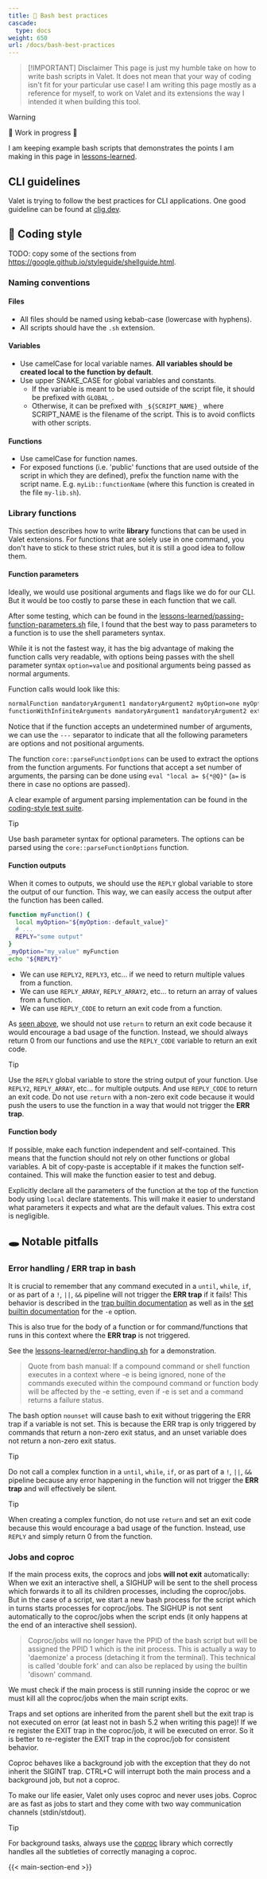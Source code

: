 ```yaml
---
title: 💅 Bash best practices
cascade:
  type: docs
weight: 650
url: /docs/bash-best-practices
---
```


> [!IMPORTANT] Disclaimer
> This page is just my humble take on how to write bash scripts in Valet. It does not mean that your way of coding isn't fit for your particular use case!
> I am writing this page mostly as a reference for myself, to work on Valet and its extensions the way I intended it when building this tool.

> [!WARNING]
> 🚧 Work in progress 🚧

I am keeping example bash scripts that demonstrates the points I am making in this page in [lessons-learned][lessons-learned].

## CLI guidelines

Valet is trying to follow the best practices for CLI applications. One good guideline can be found at [clig.dev][cliGuidelineReference].

## 🎨 Coding style

TODO: copy some of the sections from <https://google.github.io/styleguide/shellguide.html>.

### Naming conventions

#### Files

- All files should be named using kebab-case (lowercase with hyphens).
- All scripts should have the `.sh` extension.

#### Variables

- Use camelCase for local variable names. **All variables should be created local to the function by default**.
- Use upper SNAKE_CASE for global variables and constants.
  - If the variable is meant to be used outside of the script file, it should be prefixed with `GLOBAL_`.
  - Otherwise, it can be prefixed with `_${SCRIPT_NAME}_` where SCRIPT_NAME is the filename of the script. This is to avoid conflicts with other scripts.

#### Functions

- Use camelCase for function names.
- For exposed functions (i.e. 'public' functions that are used outside of the script in which they are defined), prefix the function name with the script name. E.g. `myLib::functionName` (where this function is created in the file `my-lib.sh`).

### Library functions

This section describes how to write **library** functions that can be used in Valet extensions. For functions that are solely use in one command, you don't have to stick to these strict rules, but it is still a good idea to follow them.

#### Function parameters

Ideally, we would use positional arguments and flags like we do for our CLI. But it would be too costly to parse these in each function that we call.

After some testing, which can be found in the [lessons-learned/passing-function-parameters.sh][passingFunctionParametersLink] file, I found that the best way to pass parameters to a function is to use the shell parameters syntax.

While it is not the fastest way, it has the big advantage of making the function calls very readable, with options being passes with the shell parameter syntax `option=value` and positional arguments being passed as normal arguments.

Function calls would look like this:

```bash
normalFunction mandatoryArgument1 mandatoryArgument2 myOption=one myOption3="my value"
functionWithInfiniteArguments mandatoryArgument1 mandatoryArgument2 extraArg1 extraArg2 --- myOption=one myOption3="my value"
```

Notice that if the function accepts an undetermined number of arguments, we can use the `---` separator to indicate that all the following parameters are options and not positional arguments.

The function `core::parseFunctionOptions` can be used to extract the options from the function arguments. For functions that accept a set number of arguments, the parsing can be done using `eval "local a= ${*@Q}"` (`a=` is there in case no options are passed).

A clear example of argument parsing implementation can be found in the [coding-style test suite][codingStyleTestSuite].

> [!TIP]
> Use bash parameter syntax for optional parameters. The options can be parsed using the `core::parseFunctionOptions` function.

#### Function outputs

When it comes to outputs, we should use the `REPLY` global variable to store the output of our function. This way, we can easily access the output after the function has been called.

```bash
function myFunction() {
  local myOption="${myOption:-default_value}"
  # ...
  REPLY="some output"
}
_myOption="my_value" myFunction
echo "${REPLY}"
```

- We can use `REPLY2`, `REPLY3`, etc... if we need to return multiple values from a function.
- We can use `REPLY_ARRAY`, `REPLY_ARRAY2`, etc... to return an array of values from a function.
- We can use `REPLY_CODE` to return an exit code from a function.

As [seen above](#error-handling--err-trap-in-bash), we should not use `return` to return an exit code because it would encourage a bad usage of the function. Instead, we should always return 0 from our functions and use the `REPLY_CODE` variable to return an exit code.

> [!TIP]
> Use the `REPLY` global variable to store the string output of your function. Use `REPLY2`, `REPLY_ARRAY`, etc... for multiple outputs. And use `REPLY_CODE` to return an exit code. Do not use `return` with a non-zero exit code because it would push the users to use the function in a way that would not trigger the **ERR trap**.

#### Function body

If possible, make each function independent and self-contained. This means that the function should not rely on other functions or global variables. A bit of copy-paste is acceptable if it makes the function self-contained. This will make the function easier to test and debug.

Explicitly declare all the parameters of the function at the top of the function body using `local` declare statements. This will make it easier to understand what parameters it expects and what are the default values. This extra cost is negligible.

## 🕳️ Notable pitfalls

### Error handling / ERR trap in bash

It is crucial to remember that any command executed in a `until`, `while`, `if`, or as part of a `!`, `||`, `&&` pipeline will not trigger the **ERR trap** if it fails! This behavior is described in the [trap builtin documentation](https://www.gnu.org/software/bash/manual/bash.html#index-trap) as well as in the [set builtin documentation](https://www.gnu.org/software/bash/manual/bash.html#The-Set-Builtin-1) for the `-e` option.

This is also true for the body of a function or for command/functions that runs in this context where the **ERR trap** is not triggered.

See the [lessons-learned/error-handling.sh][error-handling] for a demonstration.

> Quote from bash manual: If a compound command or shell function executes in a context where -e is being ignored, none of the commands executed within the compound command or function body will be affected by the -e setting, even if -e is set and a command returns a failure status.

The bash option `nounset` will cause bash to exit without triggering the ERR trap if a variable is not set. This is because the ERR trap is only triggered by commands that return a non-zero exit status, and an unset variable does not return a non-zero exit status.

> [!TIP]
> Do not call a complex function in a `until`, `while`, `if`, or as part of a `!`, `||`, `&&` pipeline because any error happening in the function will not trigger the **ERR trap** and will effectively be silent.

> [!TIP]
> When creating a complex function, do not use `return` and set an exit code because this would encourage a bad usage of the function. Instead, use `REPLY` and simply return 0 from the function.

### Jobs and coproc

If the main process exits, the coprocs and jobs **will not exit** automatically: When we exit an interactive shell, a SIGHUP will be sent to the shell process which forwards it to all its children processes, including the coproc/jobs. But in the case of a script, we start a new bash process for the script which in turns starts processes for coproc/jobs. The SIGHUP is not sent automatically to the coproc/jobs when the script ends (it only happens at the end of an interactive shell session).

> Coproc/jobs will no longer have the PPID of the bash script but will be assigned the PPID 1 which is the init process. This is actually a way to 'daemonize' a process (detaching it from the terminal). This technical is called 'double fork' and can also be replaced by using the builtin 'disown' command.

We must check if the main process is still running inside the coproc or we must kill all the coproc/jobs when the main script exits.

Traps and set options are inherited from the parent shell but the exit trap is not executed on error (at least not in bash 5.2 when writing this page)! If we re register the EXIT trap in the coproc/job, it will be executed on error. So it is better to re-register the EXIT trap in the coproc/job for consistent behavior.

Coproc behaves like a background job with the exception that they do not inherit the SIGINT trap. CTRL+C will interrupt both the main process and a background job, but not a coproc.

To make our life easier, Valet only uses coproc and never uses jobs. Coproc are as fast as jobs to start and they come with two way communication channels (stdin/stdout).

> [!TIP]
> For background tasks, always use the [coproc](../libraries/coproc) library which correctly handles all the subtleties of correctly managing a coproc.

[lessons-learned]: https://github.com/jcaillon/valet/tree/main/lessons-learned
[error-handling]: https://github.com/jcaillon/valet/tree/main/lessons-learned/error-handling.sh
[cliGuidelineReference]: https://clig.dev/
[passingFunctionParametersLink]: https://github.com/jcaillon/valet/blob/main/lessons-learned/passing-function-parameters.sh
[codingStyleTestSuite]: https://github.com/jcaillon/valet/blob/main/tests.d/coding-style/00.coding-style.sh

{{< main-section-end >}}
